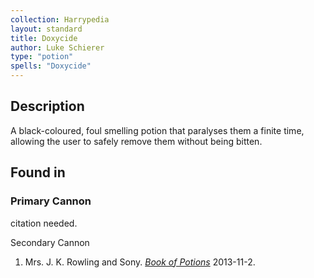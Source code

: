 ```yaml
---
collection: Harrypedia
layout: standard
title: Doxycide
author: Luke Schierer
type: "potion"
spells: "Doxycide"
---
```


## Description

A black-coloured, foul smelling potion that paralyses them a finite time,
allowing the user to safely remove them without being bitten.

## Found in

### Primary Cannon

citation needed.

Secondary Cannon

1. Mrs. J. K. Rowling and Sony.
   _[Book of Potions](https://harrypotter.fandom.com/wiki/Wonderbook:_Book_of_Potions)_
   2013-11-2.

